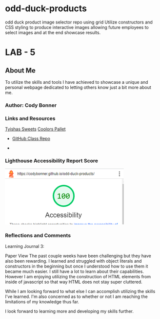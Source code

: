 # odd-duck-products
odd duck product image selector repo using grid
Utilize constructors and CSS styling to produce interactive images allowing
future employees to select images and at the end showcase results.




# LAB - 5

## About Me

To utilize the skills and tools I have achieved to showcase a unique and personal webpage dedicated to letting others know just a bit more about me.

### Author: Cody Bonner

### Links and Resources
[Tyishas Sweets](https://www.tyishassweets.com/)
[Coolors Pallet](https://coolors.co/palette/8ecae6-219ebc-023047-ffb703-fb8500)
* [GitHub Class Repo](https://github.com/CodyBonner/code-challenges)


* 

### Lighthouse Accessibility Report Score

![LightHouse-Index](img/odd-ducks-lighthouse.PNG)

### Reflections and Comments

Learning Journal 3:

Paper View
The past couple weeks have been challenging but they have also been rewarding. I learned and struggled with object literals and constructors in the beginning but once I understood how to use them it became much easier. I still have a lot to learn about their capabilities. However I am enjoying utilizing the construction of HTML elements from inside of javascript so that way HTML does not stay super cluttered.

While I am looking forward to what else I can accomplish utilizing the skills I've learned. I'm also concerned as to whether or not I am reaching the limitations of my knowledge thus far.

I look forward to learning more and developing my skills further.